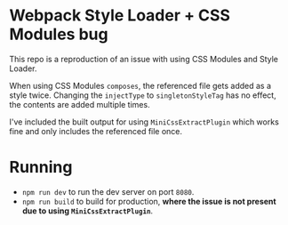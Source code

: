 # Webpack Style Loader + CSS Modules bug

This repo is a reproduction of an issue with using CSS Modules and Style Loader.

When using CSS Modules `composes`, the referenced file gets added as a style twice.
Changing the `injectType` to `singletonStyleTag` has no effect, the contents are added multiple times.

I've included the built output for using `MiniCssExtractPlugin` which works fine and only includes the referenced file once.

# Running

* `npm run dev` to run the dev server on port `8080`.
* `npm run build` to build for production, **where the issue is not present due to using `MiniCssExtractPlugin`**.
